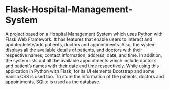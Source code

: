 # Flask-Hospital-Management-System
  A project based on a Hospital Management System which uses Python with Flask Web Framework. It has features that enable users to interact and update/delete/add patients, doctors and appointments. Also, the system displays all the available details of patients, and doctors with their respective names, contact information, address, date, and time. In addition, the system lists out all the available appointments which include doctor’s and patient’s names with their date and time respectively. While using this application in Python with Flask, for its UI elements Bootstrap and some Vanilla CSS is used too. To store the information of the patients, doctors and appointments, SQlite is used as the database.
